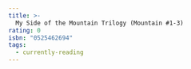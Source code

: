 ```yaml
---
title: >-
  My Side of the Mountain Trilogy (Mountain #1-3)
rating: 0
isbn: "0525462694"
tags:
  - currently-reading
---
```


